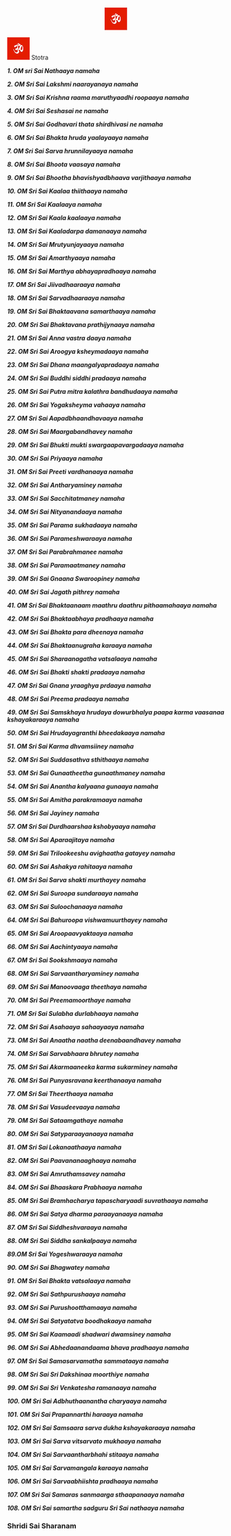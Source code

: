 <p align="center"><img  src="nav-bg.gif" alt="Om logo"></p>

![](nav-bg.gif)
Stotra

_**1. OM sri Sai Nathaaya namaha**_

_**2. OM Sri Sai Lakshmi naarayanaya namaha**_

_**3. OM Sri Sai Krishna raama maruthyaadhi roopaaya namaha**_

_**4. OM Sri Sai Seshasai ne namaha**_

_**5. OM Sri Sai Godhavari thata shirdhivasi ne namaha**_

_**6. OM Sri Sai Bhakta hruda yaalayaaya namaha**_

_**7. OM Sri Sai Sarva hrunnilayaaya namaha**_

_**8. OM Sri Sai Bhoota vaasaya namaha**_

_**9. OM Sri Sai Bhootha bhavishyadbhaava varjithaaya namaha**_

_**10. OM Sri Sai Kaalaa thiithaaya namaha**_

_**11. OM Sri Sai Kaalaaya namaha**_

_**12. OM Sri Sai Kaala kaalaaya namaha**_

_**13. OM Sri Sai Kaaladarpa damanaaya namaha**_

_**14. OM Sri Sai Mrutyunjayaaya namaha**_

_**15. OM Sri Sai Amarthyaaya namaha**_

_**16. OM Sri Sai Marthya abhayapradhaaya namaha**_

_**17. OM Sri Sai Jiivadhaaraaya namaha**_

_**18. OM Sri Sai Sarvadhaaraaya namaha**_

_**19. OM Sri Sai Bhaktaavana samarthaaya namaha**_

_**20. OM Sri Sai Bhaktavana prathijynaaya namaha**_

_**21. OM Sri Sai Anna vastra daaya namaha**_

_**22. OM Sri Sai Aroogya ksheymadaaya namaha**_

_**23. OM Sri Sai Dhana maangalyapradaaya namaha**_

_**24. OM Sri Sai Buddhi siddhi pradaaya namaha**_

_**25. OM Sri Sai Putra mitra kalathra bandhudaaya namaha**_

_**26. OM Sri Sai Yogaksheyma vahaaya namaha**_

_**27. OM Sri Sai Aapadbhaandhavaaya namaha**_

_**28. OM Sri Sai Maargabandhavey namaha**_

_**29. OM Sri Sai Bhukti mukti swargaapavargadaaya namaha**_

_**30. OM Sri Sai Priyaaya namaha**_

_**31. OM Sri Sai Preeti vardhanaaya namaha**_

_**32. OM Sri Sai Antharyaminey namaha**_

_**33. OM Sri Sai Sacchitatmaney namaha**_

_**34. OM Sri Sai Nityanandaaya namaha**_

_**35. OM Sri Sai Parama sukhadaaya namaha**_

_**36. OM Sri Sai Parameshwaraaya namaha**_

_**37. OM Sri Sai Parabrahmanee namaha**_

_**38. OM Sri Sai Paramaatmaney namaha**_

_**39. OM Sri Sai Gnaana Swaroopiney namaha**_

_**40. OM Sri Sai Jagath pithrey namaha**_

_**41. OM Sri Sai Bhaktaanaam maathru daathru pithaamahaaya namaha**_

_**42. OM Sri Sai Bhaktaabhaya pradhaaya namaha**_

_**43. OM Sri Sai Bhakta para dheenaya namaha**_

_**44. OM Sri Sai Bhaktaanugraha karaaya namaha**_

_**45. OM Sri Sai Sharaanagatha vatsalaaya namaha**_

_**46. OM Sri Sai Bhakti shakti pradaaya namaha**_

_**47. OM Sri Sai Gnana yraaghya prdaaya namaha**_

_**48. OM Sri Sai Preema pradaaya namaha**_

_**49. OM Sri Sai Samskhaya hrudaya dowurbhalya paapa karma vaasanaa kshayakaraaya namaha**_

_**50. OM Sri Sai Hrudayagranthi bheedakaaya namaha**_

_**51. OM Sri Sai Karma dhvamsiiney namaha**_

_**52. OM Sri Sai Suddasathva sthithaaya namaha**_

_**53. OM Sri Sai Gunaatheetha gunaathmaney namaha**_

_**54. OM Sri Sai Anantha kalyaana gunaaya namaha**_

_**55. OM Sri Sai Amitha parakramaaya namaha**_

_**56. OM Sri Sai Jayiney namaha**_

_**57. OM Sri Sai Durdhaarshaa kshobyaaya namaha**_

_**58. OM Sri Sai Aparaajitaya namaha**_

_**59. OM Sri Sai Trilookeeshu avighaatha gatayey namaha**_

_**60. OM Sri Sai Ashakya rahitaaya namaha**_

_**61. OM Sri Sai Sarva shakti murthayey namaha**_

_**62. OM Sri Sai Suroopa sundaraaya namaha**_

_**63. OM Sri Sai Suloochanaaya namaha**_

_**64. OM Sri Sai Bahuroopa vishwamuurthayey namaha**_

_**65. OM Sri Sai Aroopaavyaktaaya namaha**_

_**66. OM Sri Sai Aachintyaaya namaha**_

_**67. OM Sri Sai Sookshmaaya namaha**_

_**68. OM Sri Sai Sarvaantharyaminey namaha**_

_**69. OM Sri Sai Manoovaaga theethaya namaha**_

_**70. OM Sri Sai Preemamoorthaye namaha**_

_**71. OM Sri Sai Sulabha durlabhaaya namaha**_

_**72. OM Sri Sai Asahaaya sahaayaaya namaha**_

_**73. OM Sri Sai Anaatha naatha deenabaandhavey namaha**_

_**74. OM Sri Sai Sarvabhaara bhrutey namaha**_

_**75. OM Sri Sai Akarmaaneeka karma sukarminey namaha**_

_**76. OM Sri Sai Punyasravana keerthanaaya namaha**_

_**77. OM Sri Sai Theerthaaya namaha**_

_**78. OM Sri Sai Vasudeevaaya namaha**_

_**79. OM Sri Sai Sataamgathaye namaha**_

_**80. OM Sri Sai Satyparaayanaaya namaha**_

_**81. OM Sri Sai Lokanaathaaya namaha**_

_**82. OM Sri Sai Paavananaaghaaya namaha**_

_**83. OM Sri Sai Amruthamsavey namaha**_

_**84. OM Sri Sai Bhaaskara Prabhaaya namaha**_

_**85. OM Sri Sai Bramhacharya tapascharyaadi suvrathaaya namaha**_

_**86. OM Sri Sai Satya dharma paraayanaaya namaha**_

_**87. OM Sri Sai Siddheshvaraaya namaha**_

_**88. OM Sri Sai Siddha sankalpaaya namaha**_

_**89.OM Sri Sai Yogeshwaraaya namaha**_

_**90. OM Sri Sai Bhagwatey namaha**_

_**91. OM Sri Sai Bhakta vatsalaaya namaha**_

_**92. OM Sri Sai Sathpurushaaya namaha**_

_**93. OM Sri Sai Purushootthamaaya namaha**_

_**94. OM Sri Sai Satyatatva boodhakaaya namaha**_

_**95. OM Sri Sai Kaamaadi shadwari dwamsiney namaha**_

_**96. OM Sri Sai Abhedaanandaama bhava pradhaaya namaha**_

_**97. OM Sri Sai Samasarvamatha sammataaya namaha**_

_**98. OM Sri Sai Sri Dakshinaa moorthiye namaha**_

_**99. OM Sri Sai Sri Venkatesha ramanaaya namaha**_

_**100. OM Sri Sai Adbhuthaanantha charyaaya namaha**_

_**101. OM Sri Sai Prapannarthi haraaya namaha**_

_**102. OM Sri Sai Samsaara sarva dukha kshayakaraaya namaha**_

_**103. OM Sri Sai Sarva vitsarvato mukhaaya namaha**_

_**104. OM Sri Sai Sarvaantharbhahi stitaaya namaha**_

_**105. OM Sri Sai Sarvamangala karaaya namaha**_

_**106. OM Sri Sai Sarvaabhiishta pradhaaya namaha**_

_**107. OM Sri Sai Samaras sanmaarga sthaapanaaya namaha**_

_**108. OM Sri Sai samartha sadguru Sri Sai nathaaya namaha**_

### Shridi Sai Sharanam
